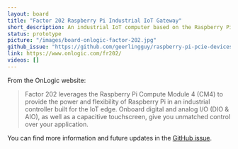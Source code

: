 ```yaml
---
layout: board
title: "Factor 202 Raspberry Pi Industrial IoT Gateway"
short_description: An industrial IoT computer based on the Raspberry Pi CM4.
status: prototype
picture: "/images/board-onlogic-factor-202.jpg"
github_issue: "https://github.com/geerlingguy/raspberry-pi-pcie-devices/issues/408"
link: https://www.onlogic.com/fr202/
videos: []
---
```

From the OnLogic website:
> Factor 202 leverages the Raspberry Pi Compute Module 4 (CM4) to provide the power and flexibility of Raspberry Pi in an industrial controller built for the IoT edge. Onboard digital and analog I/O (DIO & AIO), as well as a capacitive touchscreen, give you unmatched control over your application.

You can find more information and future updates in the [GitHub issue](https://github.com/geerlingguy/raspberry-pi-pcie-devices/issues/408).
